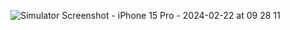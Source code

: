 ![Simulator Screenshot - iPhone 15 Pro - 2024-02-22 at 09 28 11](https://github.com/nagavineel29/Harbours/assets/155657840/4f1e284b-ad69-451b-ad9c-11eb76893c14)
